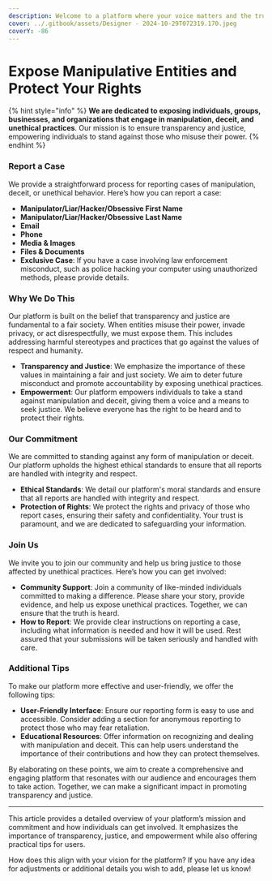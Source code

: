 ```yaml
---
description: Welcome to a platform where your voice matters and the truth prevails.
cover: ../.gitbook/assets/Designer - 2024-10-29T072319.170.jpeg
coverY: -86
---
```


# Expose Manipulative Entities and Protect Your Rights

{% hint style="info" %}
**We are dedicated to exposing individuals, groups, businesses, and organizations that engage in manipulation, deceit, and unethical practices**. Our mission is to ensure transparency and justice, empowering individuals to stand against those who misuse their power.
{% endhint %}

### **Report a Case**

We provide a straightforward process for reporting cases of manipulation, deceit, or unethical behavior. Here’s how you can report a case:

* **Manipulator/Liar/Hacker/Obsessive First Name**
* **Manipulator/Liar/Hacker/Obsessive Last Name**
* **Email**
* **Phone**
* **Media & Images**
* **Files & Documents**
* **Exclusive Case**: If you have a case involving law enforcement misconduct, such as police hacking your computer using unauthorized methods, please provide details.

### **Why We Do This**

Our platform is built on the belief that transparency and justice are fundamental to a fair society. When entities misuse their power, invade privacy, or act disrespectfully, we must expose them. This includes addressing harmful stereotypes and practices that go against the values of respect and humanity.

* **Transparency and Justice**: We emphasize the importance of these values in maintaining a fair and just society. We aim to deter future misconduct and promote accountability by exposing unethical practices.
* **Empowerment**: Our platform empowers individuals to take a stand against manipulation and deceit, giving them a voice and a means to seek justice. We believe everyone has the right to be heard and to protect their rights.

### **Our Commitment**

We are committed to standing against any form of manipulation or deceit. Our platform upholds the highest ethical standards to ensure that all reports are handled with integrity and respect.

* **Ethical Standards**: We detail our platform's moral standards and ensure that all reports are handled with integrity and respect.
* **Protection of Rights**: We protect the rights and privacy of those who report cases, ensuring their safety and confidentiality. Your trust is paramount, and we are dedicated to safeguarding your information.

### **Join Us**

We invite you to join our community and help us bring justice to those affected by unethical practices. Here’s how you can get involved:

* **Community Support**: Join a community of like-minded individuals committed to making a difference. Please share your story, provide evidence, and help us expose unethical practices. Together, we can ensure that the truth is heard.
* **How to Report**: We provide clear instructions on reporting a case, including what information is needed and how it will be used. Rest assured that your submissions will be taken seriously and handled with care.

### **Additional Tips**

To make our platform more effective and user-friendly, we offer the following tips:

* **User-Friendly Interface**: Ensure our reporting form is easy to use and accessible. Consider adding a section for anonymous reporting to protect those who may fear retaliation.
* **Educational Resources**: Offer information on recognizing and dealing with manipulation and deceit. This can help users understand the importance of their contributions and how they can protect themselves.

By elaborating on these points, we aim to create a comprehensive and engaging platform that resonates with our audience and encourages them to take action. Together, we can make a significant impact in promoting transparency and justice.

***

This article provides a detailed overview of your platform’s mission and commitment and how individuals can get involved. It emphasizes the importance of transparency, justice, and empowerment while also offering practical tips for users.&#x20;

How does this align with your vision for the platform? If you have any idea for adjustments or additional details you wish to add, please let us know!

